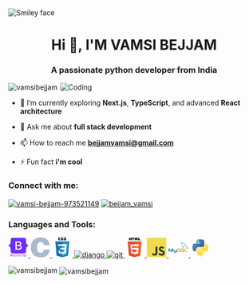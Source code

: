<img align="center" src="https://i.pinimg.com/originals/2f/f4/28/2ff428006f3ade5f10beac69372062ab.gif" alt="Smiley face" >
<h1 align="center">Hi 👋, I'M VAMSI BEJJAM</h1>
<h3 align="center">A passionate python developer from India</h3>

<img align="right" src="https://cdn.dribbble.com/users/926537/screenshots/4502924/python-2.gif" alt="Coding" width="400" >

<p align="left"> <img src="https://komarev.com/ghpvc/?username=vamsibejjam&label=Profile%20views&color=0e75b6&style=flat" alt="vamsibejjam" /> </p>

- 🌱 I’m currently exploring **Next.js**, **TypeScript**, and advanced **React architecture**
- 💬 Ask me about **full stack development**

- 📫 How to reach me **bejjamvamsi@gmail.com**

- ⚡ Fun fact **i'm cool**
<h3 align="left">Connect with me:</h3>
<p align="left">
<a href="https://linkedin.com/in/vamsi-bejjam-973521149" target="blank"><img align="center" src="https://raw.githubusercontent.com/rahuldkjain/github-profile-readme-generator/master/src/images/icons/Social/linked-in-alt.svg" alt="vamsi-bejjam-973521149" height="30" width="40" /></a>
<a href="https://instagram.com/bejjam_vamsi" target="blank"><img align="center" src="https://raw.githubusercontent.com/rahuldkjain/github-profile-readme-generator/master/src/images/icons/Social/instagram.svg" alt="bejjam_vamsi" height="30" width="40" /></a>
</p>

<h3 align="left">Languages and Tools:</h3>
<p align="left"> <a href="https://getbootstrap.com" target="_blank" rel="noreferrer"> <img src="https://raw.githubusercontent.com/devicons/devicon/master/icons/bootstrap/bootstrap-plain-wordmark.svg" alt="bootstrap" width="40" height="40"/> </a> <a href="https://www.cprogramming.com/" target="_blank" rel="noreferrer"> <img src="https://raw.githubusercontent.com/devicons/devicon/master/icons/c/c-original.svg" alt="c" width="40" height="40"/> </a> <a href="https://www.w3schools.com/css/" target="_blank" rel="noreferrer"> <img src="https://raw.githubusercontent.com/devicons/devicon/master/icons/css3/css3-original-wordmark.svg" alt="css3" width="40" height="40"/> </a> <a href="https://www.djangoproject.com/" target="_blank" rel="noreferrer"> <img src="https://cdn.worldvectorlogo.com/logos/django.svg" alt="django" width="40" height="40"/> </a> <a href="https://git-scm.com/" target="_blank" rel="noreferrer"> <img src="https://www.vectorlogo.zone/logos/git-scm/git-scm-icon.svg" alt="git" width="40" height="40"/> </a> <a href="https://www.w3.org/html/" target="_blank" rel="noreferrer"> <img src="https://raw.githubusercontent.com/devicons/devicon/master/icons/html5/html5-original-wordmark.svg" alt="html5" width="40" height="40"/> </a> <a href="https://developer.mozilla.org/en-US/docs/Web/JavaScript" target="_blank" rel="noreferrer"> <img src="https://raw.githubusercontent.com/devicons/devicon/master/icons/javascript/javascript-original.svg" alt="javascript" width="40" height="40"/> </a> <a href="https://www.mysql.com/" target="_blank" rel="noreferrer"> <img src="https://raw.githubusercontent.com/devicons/devicon/master/icons/mysql/mysql-original-wordmark.svg" alt="mysql" width="40" height="40"/> </a> <a href="https://www.python.org" target="_blank" rel="noreferrer"> <img src="https://raw.githubusercontent.com/devicons/devicon/master/icons/python/python-original.svg" alt="python" width="40" height="40"/> </a> </p>

<p><img align="left" src="https://github-readme-stats.vercel.app/api/top-langs?username=vamsibejjam&show_icons=true&locale=en&layout=compact" alt="vamsibejjam" /></p>

<p>&nbsp;<img align="center" src="https://github-readme-stats.vercel.app/api?username=vamsibejjam&show_icons=true&locale=en" alt="vamsibejjam" /></p>
